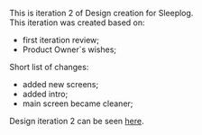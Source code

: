 This is iteration 2 of Design creation for Sleeplog.<br>
This iteration was created based on:
- first iteration review;
- Product Owner`s wishes;

Short list of changes:
- added new screens;
- added intro;
- main screen became cleaner;

Design iteration 2 can be seen [here](https://www.figma.com/file/Ofc3SPUji9Zws3sCSE52p9/Sleeping-app-designcode?node-id=311-12).
